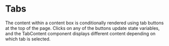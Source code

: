 # Tabs

The content within a content box is conditionally rendered using tab buttons at the top of the page. Clicks on any of the buttons update state variables, and the TabContent component displays different content depending on which tab is selected.
